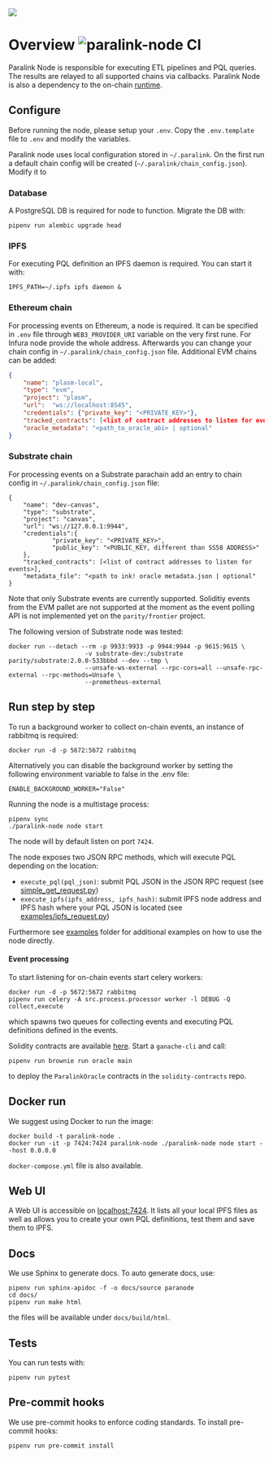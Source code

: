 ![](https://paralink.network/images/logo-sm-home.png)

# Overview ![paralink-node CI](https://github.com/paralink-network/paralink-node/workflows/paralink-node%20CI/badge.svg)

Paralink Node is responsible for executing ETL pipelines and PQL queries. The results are relayed to
all supported chains via callbacks. Paralink Node is also a dependency to the on-chain [runtime](https://github.com/paralink-network/paralink-substrate).

## Configure
Before running the node, please setup your `.env`. Copy the `.env.template` file to `.env` and modify the variables. 

Paralink node uses local configuration stored in `~/.paralink`. On the first run a default chain config will be created (`~/.paralink/chain_config.json`). Modify it to 

### Database

A PostgreSQL DB is required for node to function. Migrate the DB with:

```
pipenv run alembic upgrade head
```

### IPFS

For executing PQL definition an IPFS daemon is required. You can start it with:

```
IPFS_PATH=~/.ipfs ipfs daemon &
```

### Ethereum chain

For processing events on Ethereum, a node is required. It can be specified in `.env` file through `WEB3_PROVIDER_URI` variable on the very first rune. For Infura node provide the whole address. Afterwards you can change your chain config in `~/.paralink/chain_config.json` file. Additional EVM chains can be added:

```json
{
	"name": "plasm-local",
	"type": "evm",
	"project": "plasm",
	"url":  "ws://localhost:8545",
	"credentials": {"private_key": "<PRIVATE_KEY>"},
	"tracked_contracts": [<list of contract addresses to listen for events>],
	"oracle_metadata": "<path_to_oracle_abi> | optional"
}
```

### Substrate chain

For processing events on a Substrate parachain add an entry to chain config in `~/.paralink/chain_config.json` file:


```
{
	"name": "dev-canvas",
	"type": "substrate",
	"project": "canvas",
	"url": "ws://127.0.0.1:9944",
	"credentials":{
			"private_key": "<PRIVATE_KEY>",
			"public_key": "<PUBLIC_KEY, different than SS58 ADDRESS>"
	},
	"tracked_contracts": [<list of contract addresses to listen for events>],
	"metadata_file": "<path to ink! oracle metadata.json | optional"
}
```


Note that only Substrate events are currently supported. Soliditiy events from the EVM pallet are not supported at the moment as the event polling API is not implemented yet on the `parity/frontier` project.

The following version of Substrate node was tested:

```
docker run --detach --rm -p 9933:9933 -p 9944:9944 -p 9615:9615 \
					 -v substrate-dev:/substrate parity/substrate:2.0.0-533bbbd --dev --tmp \
					 --unsafe-ws-external --rpc-cors=all --unsafe-rpc-external --rpc-methods=Unsafe \
					 --prometheus-external
```


## Run step by step

To run a background worker to collect on-chain events, an instance of rabbitmq is required:

```
docker run -d -p 5672:5672 rabbitmq
```

Alternatively you can disable the background worker by setting the following environment variable to false in the .env file:

```
ENABLE_BACKGROUND_WORKER="False"
```

Running the node is a multistage process:

```
pipenv sync
./paralink-node node start
```

The node will by default listen on port `7424`.

The node exposes two JSON RPC methods, which will execute PQL depending on the location:
 - `execute_pql(pql_json)`: submit PQL JSON in the JSON RPC request (see [simple_get_request.py](examples/simple_get_request.py))
 - `execute_ipfs(ipfs_address, ipfs_hash)`: submit IPFS node address and IPFS hash where your PQL JSON is located (see [examples/ipfs_request.py](examples/ipfs_request.py))

Furthermore see [examples](examples) folder for additional examples on how to use the node directly.

#### Event processing

To start listening for on-chain events start celery workers:

```
docker run -d -p 5672:5672 rabbitmq
pipenv run celery -A src.process.processor worker -l DEBUG -Q collect,execute
```

which spawns two queues for collecting events and executing PQL definitions defined in the events.

Solidity contracts are available [here](https://github.com/paralink-network/solidity-contracts). Start a `ganache-cli` and call:

```
pipenv run brownie run oracle main
```

to deploy the `ParalinkOracle` contracts in the `solidity-contracts` repo.

## Docker run

We suggest using Docker to run the image:

```
docker build -t paralink-node .
docker run -it -p 7424:7424 paralink-node ./paralink-node node start --host 0.0.0.0
```

`docker-compose.yml` file is also available.


## Web UI

A Web UI is accessible on [localhost:7424](http://localhost:7424). It lists all your local IPFS files as well as allows you to create your own PQL definitions, test them and save them to IPFS.

## Docs

We use Sphinx to generate docs. To auto generate docs, use:

```
pipenv run sphinx-apidoc -f -o docs/source paranode
cd docs/
pipenv run make html
```

the files will be available under `docs/build/html`.


## Tests

You can run tests with:

```
pipenv run pytest
```

## Pre-commit hooks

We use pre-commit hooks to enforce coding standards. To install pre-commit hooks:

```
pipenv run pre-commit install
```
